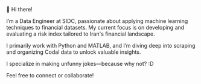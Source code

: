 👋 Hi there!

I’m a Data Engineer at SIDC, passionate about applying machine learning techniques to financial datasets. 
My current focus is on developing and evaluating a risk index tailored to Iran's financial landscape.

I primarily work with Python and MATLAB, and I’m diving deep into scraping and organizing Codal data to unlock valuable insights.

I specialize in making unfunny jokes—because why not? :D

Feel free to connect or collaborate!
